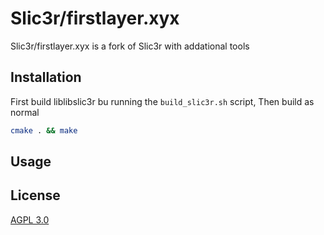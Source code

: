 # Slic3r/firstlayer.xyx

Slic3r/firstlayer.xyx is a fork of Slic3r with addational tools

## Installation

First build liblibslic3r bu running the `build_slic3r.sh` script, Then build as normal

```bash
cmake . && make
```

## Usage


## License
[AGPL 3.0](https://www.gnu.org/licenses/agpl-3.0.en.html)
